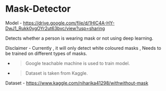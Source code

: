 # Mask-Detector

Model - https://drive.google.com/file/d/1HlC4A-HY-DwJ1_Rukk0ygOYr2ut63bvc/view?usp=sharing

Detects whether a person is wearing mask or not using deep learning.

Disclaimer - Currently , it will only detect white coloured masks , Needs to be trained on different types of masks.

 - > Google teachable machine is used to train model.
 - > Dataset is taken from Kaggle.
 
 Dataset - https://www.kaggle.com/niharika41298/withwithout-mask
